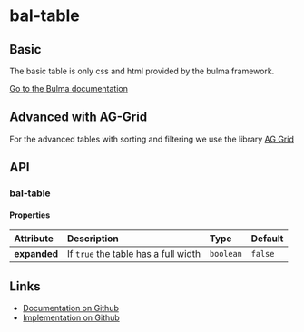 # bal-table



## Basic

The basic table is only css and html provided by the bulma framework.

[Go to the Bulma documentation](https://bulma.io/documentation/elements/table/)

<ClientOnly><docs-demo-bal-table-92></docs-demo-bal-table-92></ClientOnly>


## Advanced with AG-Grid

For the advanced tables with sorting and filtering we use the library [AG Grid](https://www.ag-grid.com/)

<ClientOnly><docs-demo-bal-table-93></docs-demo-bal-table-93></ClientOnly>



## API

### bal-table

#### Properties

| Attribute    | Description                          | Type      | Default |
| :----------- | :----------------------------------- | :-------- | :------ |
| **expanded** | If `true` the table has a full width | `boolean` | `false` |






## Links

* [Documentation on Github](https://github.com/baloise/design-system/blob/master/docs/src/components/components/bal-table.md)
* [Implementation on Github](https://github.com/baloise/design-system/blob/master/packages/components/src/components/bal-table)

<ClientOnly>
  <docs-component-script tag="balTable"></docs-component-script>
</ClientOnly>
